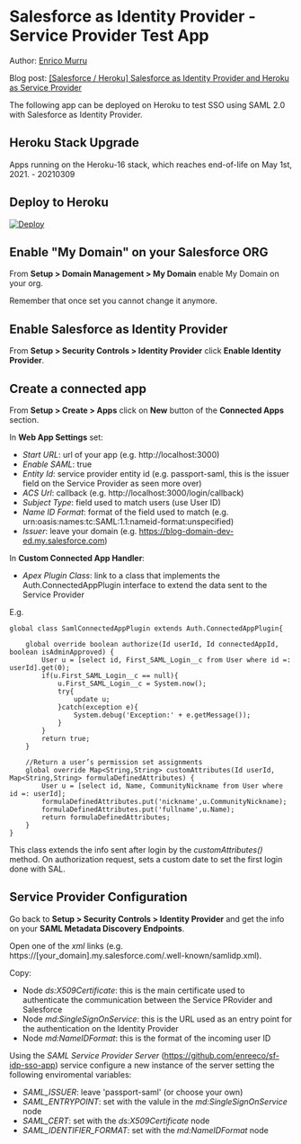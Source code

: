 # Salesforce as Identity Provider - Service Provider Test App

Author: [Enrico Murru](http://enree.co)

Blog post: [[Salesforce / Heroku] Salesforce as Identity Provider and Heroku as Service Provider](http://blog.enree.co/2016/04/salesforce-heroku-salesforce-as.html)

The following app can be deployed on Heroku to test SSO using SAML 2.0 with Salesforce as Identity Provider.

## Heroku Stack Upgrade
Apps running on the Heroku-16 stack, which reaches end-of-life on May 1st, 2021. - 20210309

## Deploy to Heroku

[![Deploy](https://www.herokucdn.com/deploy/button.png)](https://heroku.com/deploy)


## Enable "My Domain" on your Salesforce ORG

From **Setup > Domain Management > My Domain** enable My Domain on your org.

Remember that once set you cannot change it anymore.


## Enable Salesforce as Identity Provider

From **Setup > Security Controls > Identity Provider** click **Enable Identity Provider**.


## Create a connected app

From **Setup > Create > Apps** click on **New** button of the **Connected Apps** section.

In **Web App Settings** set:

* *Start URL*: url of your app (e.g. http://localhost:3000)
* *Enable SAML*: true
* *Entity Id*: service provider entity id (e.g. passport-saml, this is the issuer field on the Service Provider as seen more over)
* *ACS Url*: callback (e.g. http://localhost:3000/login/callback)
* *Subject Type*: field used to match users (use User ID)
* *Name ID Format*: format of the field used to match (e.g. urn:oasis:names:tc:SAML:1.1:nameid-format:unspecified)
* *Issuer*: leave your domain (e.g. https://blog-domain-dev-ed.my.salesforce.com)

In **Custom Connected App Handler**:
* *Apex Plugin Class*: link to a class that implements the Auth.ConnectedAppPlugin interface to extend the data sent to the Service Provider

E.g.

	global class SamlConnectedAppPlugin extends Auth.ConnectedAppPlugin{

	    global override boolean authorize(Id userId, Id connectedAppId, boolean isAdminApproved) {
	        User u = [select id, First_SAML_Login__c from User where id =: userId].get(0);
			if(u.First_SAML_Login__c == null){
	            u.First_SAML_Login__c = System.now();
	            try{
	                update u;
	            }catch(exception e){
	                System.debug('Exception:' + e.getMessage());
	            }
	        }
	        return true;
	    }
	    
	    //Return a user’s permission set assignments
	    global override Map<String,String> customAttributes(Id userId, Map<String,String> formulaDefinedAttributes) {  
			User u = [select id, Name, CommunityNickname from User where id =: userId];
	        formulaDefinedAttributes.put('nickname',u.CommunityNickname);
	        formulaDefinedAttributes.put('fullname',u.Name);
	        return formulaDefinedAttributes;
	    }
	}

This class extends the info sent after login by the *customAttributes()* method.
On authorization request, sets a custom date to set the first login done with SAL.


## Service Provider Configuration

Go back to **Setup > Security Controls > Identity Provider** and get the info on your **SAML Metadata Discovery Endpoints**.

Open one of the *xml* links (e.g. https://[your_domain].my.salesforce.com/.well-known/samlidp.xml).

Copy:
* Node *ds:X509Certificate*: this is the main certificate used to authenticate the communication between the Service PRovider and Salesforce
* Node *md:SingleSignOnService*: this is the URL used as an entry point for the authentication on the Identity Provider
* Node *md:NameIDFormat*: this is the format of the incoming user ID

Using the *SAML Service Provider Server* (https://github.com/enreeco/sf-idp-sso-app) service configure a new instance of the server setting the following enviromental variables:

* *SAML_ISSUER*: leave 'passport-saml' (or choose your own)
* *SAML_ENTRYPOINT*: set with the valule in the *md:SingleSignOnService* node
* *SAML_CERT*: set with the *ds:X509Certificate* node
* *SAML_IDENTIFIER_FORMAT*: set with the *md:NameIDFormat* node
